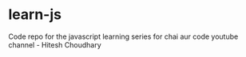 # learn-js
Code repo for the javascript learning series for chai aur code youtube channel - Hitesh Choudhary
